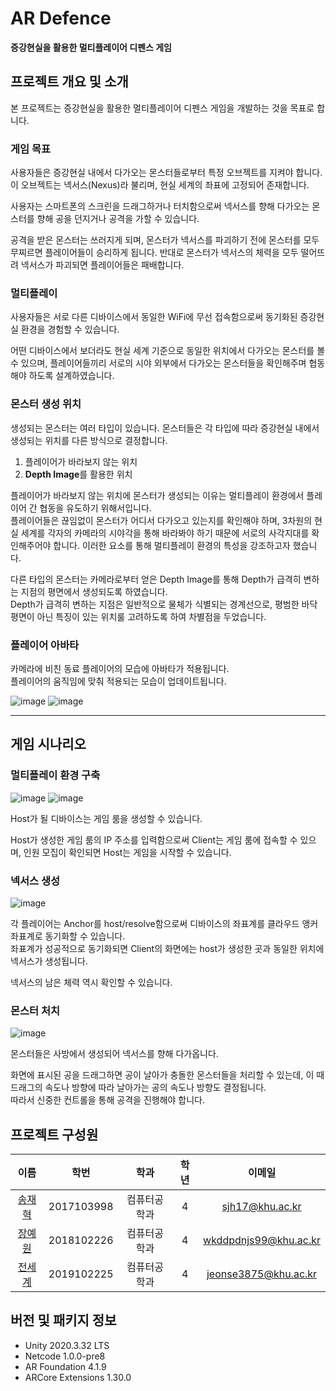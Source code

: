 # AR Defence
**증강현실을 활용한 멀티플레이어 디펜스 게임**

## 프로젝트 개요 및 소개
본 프로젝트는 증강현실을 활용한 멀티플레이어 디펜스 게임을 개발하는 것을 목표로 합니다.

### 게임 목표
사용자들은 증강현실 내에서 다가오는 몬스터들로부터 특정 오브젝트를 지켜야 합니다. 이 오브젝트는 넥서스(Nexus)라 불리며, 현실 세계의 좌표에 고정되어 존재합니다.   

사용자는 스마트폰의 스크린을 드래그하거나 터치함으로써 넥서스를 향해 다가오는 몬스터를 향해 공을 던지거나 공격을 가할 수 있습니다.   

공격을 받은 몬스터는 쓰러지게 되며, 몬스터가 넥서스를 파괴하기 전에 몬스터를 모두 무찌르면 플레이어들이 승리하게 됩니다. 반대로 몬스터가 넥서스의 체력을 모두 떨어뜨려 넥서스가 파괴되면 플레이어들은 패배합니다.   

### 멀티플레이
사용자들은 서로 다른 디바이스에서 동일한 WiFi에 무선 접속함으로써 동기화된 증강현실 환경을 경험할 수 있습니다.

어떤 디바이스에서 보더라도 현실 세계 기준으로 동일한 위치에서 다가오는 몬스터를 볼 수 있으며, 플레이어들끼리 서로의 시야 외부에서 다가오는 몬스터들을 확인해주며 협동해야 하도록 설계하였습니다.

### 몬스터 생성 위치
생성되는 몬스터는 여러 타입이 있습니다. 몬스터들은 각 타입에 따라 증강현실 내에서 생성되는 위치를 다른 방식으로 결정합니다.   

1. 플레이어가 바라보지 않는 위치
2. **Depth Image**를 활용한 위치

플레이어가 바라보지 않는 위치에 몬스터가 생성되는 이유는 멀티플레이 환경에서 플레이어 간 협동을 유도하기 위해서입니다.   
플레이어들은 끊임없이 몬스터가 어디서 다가오고 있는지를 확인해야 하며, 3차원의 현실 세계를 각자의 카메라의 시야각을 통해 바라봐야 하기 때문에 서로의 사각지대를 확인해주어야 합니다.    이러한 요소를 통해 멀티플레이 환경의 특성을 강조하고자 했습니다.

다른 타입의 몬스터는 카메라로부터 얻은 Depth Image를 통해 Depth가 급격히 변하는 지점의 평면에서 생성되도록 하였습니다.   
Depth가 급격히 변하는 지점은 일반적으로 물체가 식별되는 경계선으로, 평범한 바닥 평면이 아닌 특징이 있는 위치룰 고려하도록 하여 차별점을 두었습니다.

### 플레이어 아바타
카메라에 비친 동료 플레이어의 모습에 아바타가 적용됩니다.   
플레이어의 움직임에 맞춰 적용되는 모습이 업데이트됩니다.

![image](https://user-images.githubusercontent.com/72161388/174055129-92f9f265-b592-438f-be8a-595df697d16e.png)
![image](https://user-images.githubusercontent.com/72161388/174055140-bc0fb7ab-5908-4492-b599-761b17d03284.png)

***

## 게임 시나리오
### 멀티플레이 환경 구축
![image](https://user-images.githubusercontent.com/72161388/174053282-c701479b-6ec8-459d-a083-69e4f53fbd29.png)
![image](https://user-images.githubusercontent.com/72161388/174053295-f78a2d7f-ae8c-49c5-8e2d-7b33abde8b51.png)

Host가 될 디바이스는 게임 룸을 생성할 수 있습니다.   

Host가 생성한 게임 룸의 IP 주소를 입력함으로써 Client는 게임 룸에 접속할 수 있으며, 인원 모집이 확인되면 Host는 게임을 시작할 수 있습니다.

### 넥서스 생성
![image](https://user-images.githubusercontent.com/72161388/174054012-22d559d3-e1a6-45ea-91a8-529356254c09.png)

각 플레이어는 Anchor를 host/resolve함으로써 디바이스의 좌표계를 클라우드 앵커 좌표계로 동기화할 수 있습니다.   
좌표계가 성공적으로 동기화되면 Client의 화면에는 host가 생성한 곳과 동일한 위치에 넥서스가 생성됩니다.  

넥서스의 남은 체력 역시 확인할 수 있습니다.

### 몬스터 처치
![image](https://user-images.githubusercontent.com/72161388/174054614-952e14e9-0b21-4f9b-a80d-5356286a4ffc.png)

몬스터들은 사방에서 생성되어 넥서스를 향해 다가옵니다. 

화면에 표시된 공을 드래그하면 공이 날아가 충돌한 몬스터들을 처리할 수 있는데, 이 때 드래그의 속도나 방향에 따라 날아가는 공의 속도나 방향도 결정됩니다.   
따라서 신중한 컨트롤을 통해 공격을 진행해야 합니다.

## 프로젝트 구성원
|이름|학번|학과|학년|이메일|
|:---:|:---:|:---:|:---:|:---:|
|[송재혁](https://github.com/JaehyeokSong0)|2017103998|컴퓨터공학과|4|sjh17@khu.ac.kr|
|[장예원](https://github.com/Jangmanbo)|2018102226|컴퓨터공학과|4|wkddpdnjs99@khu.ac.kr|
|[전세계](https://github.com/jeonse3875)|2019102225|컴퓨터공학과|4|jeonse3875@khu.ac.kr|

## 버전 및 패키지 정보
- Unity 2020.3.32 LTS
- Netcode 1.0.0-pre8
- AR Foundation 4.1.9
- ARCore Extensions 1.30.0
